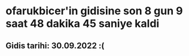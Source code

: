# ofarukbicer'in gidisine son 8 gun 9 saat 48 dakika 45 saniye kaldi

## Gidis tarihi: 30.09.2022 :(